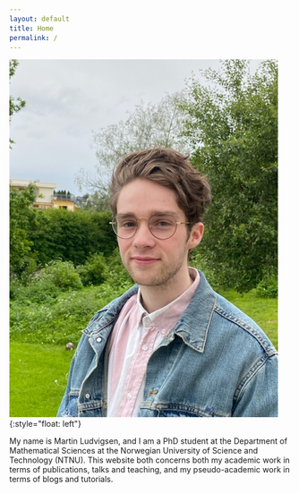 ```yaml
---
layout: default
title: Home
permalink: /
---
```


![me](/assets/images/me.jpg){:style="float: left"}

My name is Martin Ludvigsen, and I am a PhD student at the Department of Mathematical Sciences at the Norwegian University of Science and Technology (NTNU).
This website both concerns both my academic work in terms of publications, talks and teaching, and my pseudo-academic work in terms of blogs and tutorials.
